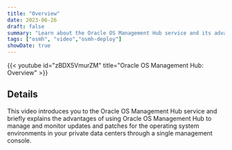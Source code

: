 ```yaml
---
title: "Overview"
date: 2023-06-26
draft: false
summary: "Learn about the Oracle OS Management Hub service and its advantages."
tags: ["osmh", "video","osmh-deploy"]
showDate: true
---
```


{{< youtube id="zBDX5VmurZM" title="Oracle OS Management Hub: Overview" >}}

## Details

This video introduces you to the Oracle OS Management Hub service and briefly explains the advantages of using Oracle OS Management Hub to manage and monitor updates and patches for the operating system environments in your private data centers through a single management console.
